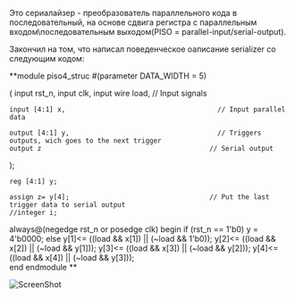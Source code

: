 Это сериалайзер - преобразователь параллельного кода в последовательный, на основе сдвига регистра
с параллельным входом\последовательным выходом(PISO = parallel-input/serial-output).

Закончил на том, что написал поведенческое оаписание serializer  со следующим кодом:

**module piso4_struc #(parameter DATA_WIDTH = 5) 

(
    input rst_n, 
	input clk,
	input wire load,                             			 	// Input signals
	
	input [4:1] x,                                      // Input parallel data
	
	output [4:1] y,                                     // Triggers outputs, wich goes to the next trigger
    output z                                          // Serial output
);   
 
    reg [4:1] y;
    
    assign z= y[4];                                   // Put the last trigger data to serial output
    //integer i;

always@(negedge rst_n or posedge clk)
begin
    if (rst_n == 1'b0)
    y = 4'b0000;
    else
     y[1]<= ((load && x[1]) || (~load && 1'b0));
     y[2]<= ((load && x[2]) || (~load && y[1])); 
     y[3]<= ((load && x[3]) || (~load && y[2]));
     y[4]<= ((load && x[4]) || (~load && y[3]));    
end
endmodule
**

![ScreenShot](https://raw.githubusercontent.com/sht4nigga/FPGA/Assign_Reg/JbFPGA/Transceiver/Serializer/Behavioral/Behavioral%20srlzr.jpg)
